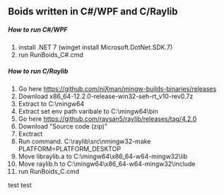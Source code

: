 ## Boids written in C#/WPF and C/Raylib

<!-- ## TODO. Create easy installation -->

##### How to run C#/WPF
1. install .NET 7 (winget install Microsoft.DotNet.SDK.7)
2. run RunBoids_C#.cmd

##### How to run C/Raylib
1. Go here https://github.com/niXman/mingw-builds-binaries/releases
2. Download x86_64-12.2.0-release-win32-seh-rt_v10-rev0.7z
3. Extract to C:\mingw64
3. Extract set env path varibale to C:\mingw64\bin
3. Go here https://github.com/raysan5/raylib/releases/tag/4.2.0
4. Download "Source code (zip)"
5. Exctract
6. Run command. C:\raylib\src\nmingw32-make PLATFORM=PLATFORM_DESKTOP
7. Move libraylib.a to C:\mingw64\x86_64-w64-mingw32\lib
8. Move raylib.h    to C:\mingw64\x86_64-w64-mingw32\include
9. run RunBoids_C.cmd

test
test